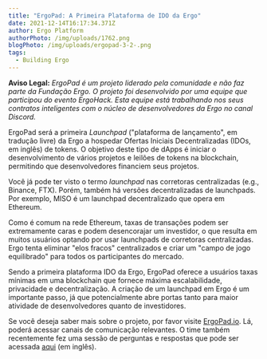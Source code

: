 ```yaml
---
title: "ErgoPad: A Primeira Plataforma de IDO da Ergo"
date: 2021-12-14T16:17:34.371Z
author: Ergo Platform
authorPhoto: /img/uploads/1762.png
blogPhoto: /img/uploads/ergopad-3-2-.png
tags:
  - Building Ergo
---
```

<!--StartFragment-->

**Aviso Legal:** *ErgoPad é um projeto liderado pela comunidade e não faz parte da Fundação Ergo. O projeto foi desenvolvido por uma equipe que participou do evento ErgoHack. Esta equipe está trabalhando nos seus contratos inteligentes com o núcleo de desenvolvedores da Ergo no canal Discord.*

ErgoPad será a primeira *Launchpad* ("plataforma de lançamento", em tradução livre) da Ergo a hospedar Ofertas Iniciais Decentralizadas (IDOs, em inglês) de tokens. O objetivo deste tipo de dApps é iniciar o desenvolvimento de vários projetos e leilões de tokens na blockchain, permitindo que desenvolvedores financiem seus projetos.

Você já pode ter visto o termo *launchpad* nas corretoras centralizadas (e.g., Binance, FTX). Porém, também há versões decentralizadas de launchpads. Por exemplo, MISO é um launchpad decentralizado que opera em Ethereum.

Como é comum na rede Ethereum, taxas de transações podem ser extremamente caras e podem desencorajar um investidor, o que resulta em muitos usuários optando por usar launchpads de corretoras centralizadas. Ergo tenta eliminar "elos fracos" centralizados e criar um "campo de jogo equilibrado" para todos os participantes do mercado.

Sendo a primeira plataforma IDO da Ergo, ErgoPad oferece a usuários taxas mínimas em uma blockchain que fornece máxima escalabilidade, privacidade e decentralização. A criação de um launchpad em Ergo é um importante passo, já que potencialmente abre portas tanto para maior atividade de desenvolvedores quanto de investidores.

Se você deseja saber mais sobre o projeto, por favor visite [ErgoPad.io](http://ergopad.io). Lá, poderá acessar canais de comunicação relevantes. O time também recentemente fez uma sessão de perguntas e respostas que pode ser acessada [aqui](https://ergopad.medium.com/ergopad-ama-4-december-2021-8a2a9cf69810) (em inglês).

<!--EndFragment-->